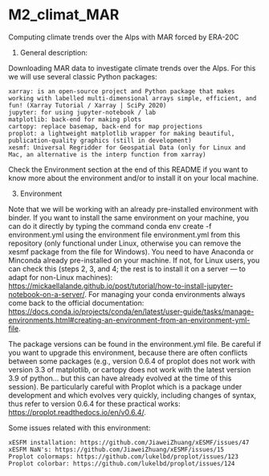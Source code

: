 # M2_climat_MAR
Computing climate trends over the Alps with MAR forced by ERA-20C

1. General description:

Downloading MAR data to investigate climate trends over the Alps.
For this we will use several classic Python packages:

    xarray: is an open-source project and Python package that makes working with labelled multi-dimensional arrays simple, efficient, and fun! (Xarray Tutorial / Xarray | SciPy 2020)
    jupyter: for using jupyter-notebook / lab
    matplotlib: back-end for making plots
    cartopy: replace basemap, back-end for map projections
    proplot: a lightweight matplotlib wrapper for making beautiful, publication-quality graphics (still in development)
    xesmf: Universal Regridder for Geospatial Data (only for Linux and Mac, an alternative is the interp function from xarray)

Check the Environment section at the end of this README if you want to know more about the environment and/or to install it on your local machine.

3. Environment

Note that we will be working with an already pre-installed environment with binder. If you want to install the same environment on your machine, you can do it directly by typing the command conda env create -f environment.yml using the environment file environment.yml from this repository (only functional under Linux, otherwise you can remove the xesmf package from the file for Windows). You need to have Anaconda or Minconda already pre-installed on your machine. If not, for Linux users, you can check this (steps 2, 3, and 4; the rest is to install it on a server — to adapt for non-Linux machines): https://mickaellalande.github.io/post/tutorial/how-to-install-jupyter-notebook-on-a-server/. For managing your conda environments always come back to the official documentation: https://docs.conda.io/projects/conda/en/latest/user-guide/tasks/manage-environments.html#creating-an-environment-from-an-environment-yml-file.

The package versions can be found in the environment.yml file. Be careful if you want to upgrade this environment, because there are often conflicts between some packages (e.g., version 0.6.4 of proplot does not work with version 3.3 of matplotlib, or cartopy does not work with the latest version 3.9 of python... but this can have already evolved at the time of this session). Be particularly careful with Proplot which is a package under development and which evolves very quickly, including changes of syntax, thus refer to version 0.6.4 for these practical works: https://proplot.readthedocs.io/en/v0.6.4/.

Some issues related with this environment:

    xESFM installation: https://github.com/JiaweiZhuang/xESMF/issues/47
    xESFM NaN's: https://github.com/JiaweiZhuang/xESMF/issues/15
    Proplot colormaps: https://github.com/lukelbd/proplot/issues/123
    Proplot colorbar: https://github.com/lukelbd/proplot/issues/124

